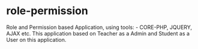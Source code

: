 # role-permission
Role and Permission based Application, using tools: - CORE-PHP, JQUERY, AJAX etc.
This application based on Teacher as a Admin and Student as a User on this application.
